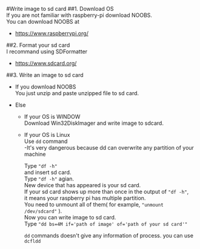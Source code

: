 #Write image to sd card
##1. Download OS  
  If you are not familiar with raspberry-pi download NOOBS.  
  You can download NOOBS at  
  * https://www.raspberrypi.org/  
  
##2. Format your sd card  
  I recommand using SDFormatter
  * https://www.sdcard.org/  
  
##3. Write an image to sd card  
* If you download NOOBS  
    You just unzip and paste unzipped file to sd card.  
  
* Else  
    * If your OS is WINDOW  
      Download Win32DiskImager and write image to sdcard.  
  
    * If your OS is Linux  
      Use `dd` command  
      -It's very dangerous because dd can overwrite any partition of your machine  
  
      Type `"df -h"`  
      and insert sd card.  
      Type `"df -h"` agian.  
      New device that has appeared is your sd card.  
      If your sd card shows up more than once in the output of `"df -h"`,  
      it means your raspberry pi has multiple partition.  
      You need to unmount all of them( for example, `"unmount /dev/sdcard"` ).  
      Now you can write image to sd card.  
      Type `"dd bs=4M if='path of image' of='path of your sd card'"`  
  
      `dd` commands doesn't give any information of process. you can use `dcfldd`  


